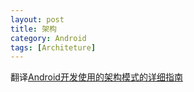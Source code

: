 ```yaml
---
layout: post
title: 架构 
category: Android
tags: [Architeture]
---
```


翻译[Android开发使用的架构模式的详细指南](https://medium.com/@dmilicic/a-detailed-guide-on-developing-android-apps-using-the-clean-architecture-pattern-d38d71e94029#.f0pg5top3)

